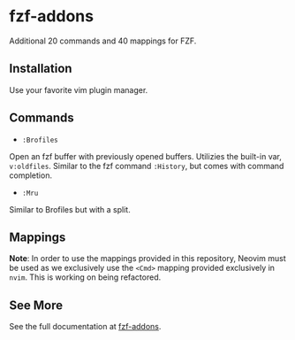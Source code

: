 # fzf-addons

Additional 20 commands and 40 mappings for FZF.

## Installation

Use your favorite vim plugin manager.

## Commands

- `:Brofiles`

Open an fzf buffer with previously opened buffers. Utilizies the built-in
var, `v:oldfiles`. Similar to the fzf command `:History`, but comes with
command completion.

- `:Mru`

Similar to Brofiles but with a split.

## Mappings

**Note**: In order to use the mappings provided in this repository, Neovim must
be used as we exclusively use the `<Cmd>` mapping provided exclusively in
`nvim`. This is working on being refactored.

## See More

See the full documentation at [fzf-addons](doc/fzf-addons.txt).
